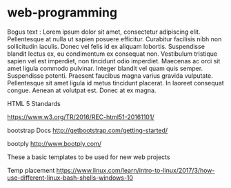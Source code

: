 # web-programming
Bogus text : Lorem ipsum dolor sit amet, consectetur adipiscing elit. Pellentesque at nulla ut sapien posuere efficitur. Curabitur facilisis nibh non sollicitudin iaculis. Donec vel felis id ex aliquam lobortis. Suspendisse blandit lectus ex, eu condimentum ex consequat non. Vestibulum tristique sapien vel est imperdiet, non tincidunt odio imperdiet. Maecenas ac orci sit amet ligula commodo pulvinar. Integer blandit vel quam quis semper. Suspendisse potenti. Praesent faucibus magna varius gravida vulputate. Pellentesque sit amet ligula id metus tincidunt placerat. In laoreet consequat congue. Aenean at volutpat est. Donec at ex magna.


HTML 5 Standards

https://www.w3.org/TR/2016/REC-html51-20161101/

bootstrap Docs
http://getbootstrap.com/getting-started/

bootply 
http://www.bootply.com/


These a basic templates to be used for new web projects 

Temp placement 
https://www.linux.com/learn/intro-to-linux/2017/3/how-use-different-linux-bash-shells-windows-10

